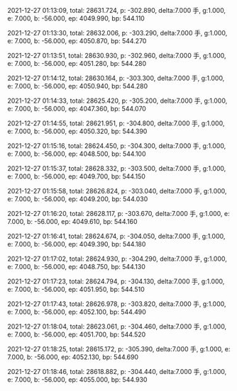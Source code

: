 2021-12-27 01:13:09, total: 28631.724, p: -302.890, delta:7.000 手, g:1.000, e: 7.000, b: -56.000, ep: 4049.990, bp: 544.110

2021-12-27 01:13:30, total: 28632.006, p: -303.290, delta:7.000 手, g:1.000, e: 7.000, b: -56.000, ep: 4050.870, bp: 544.270

2021-12-27 01:13:51, total: 28630.930, p: -302.960, delta:7.000 手, g:1.000, e: 7.000, b: -56.000, ep: 4051.280, bp: 544.280

2021-12-27 01:14:12, total: 28630.164, p: -303.300, delta:7.000 手, g:1.000, e: 7.000, b: -56.000, ep: 4050.940, bp: 544.280

2021-12-27 01:14:33, total: 28625.420, p: -305.200, delta:7.000 手, g:1.000, e: 7.000, b: -56.000, ep: 4047.360, bp: 544.070

2021-12-27 01:14:55, total: 28621.951, p: -304.800, delta:7.000 手, g:1.000, e: 7.000, b: -56.000, ep: 4050.320, bp: 544.390

2021-12-27 01:15:16, total: 28624.450, p: -304.300, delta:7.000 手, g:1.000, e: 7.000, b: -56.000, ep: 4048.500, bp: 544.100

2021-12-27 01:15:37, total: 28628.332, p: -303.500, delta:7.000 手, g:1.000, e: 7.000, b: -56.000, ep: 4049.700, bp: 544.150

2021-12-27 01:15:58, total: 28626.824, p: -303.040, delta:7.000 手, g:1.000, e: 7.000, b: -56.000, ep: 4049.200, bp: 544.030

2021-12-27 01:16:20, total: 28628.117, p: -303.670, delta:7.000 手, g:1.000, e: 7.000, b: -56.000, ep: 4049.610, bp: 544.160

2021-12-27 01:16:41, total: 28624.674, p: -304.050, delta:7.000 手, g:1.000, e: 7.000, b: -56.000, ep: 4049.390, bp: 544.180

2021-12-27 01:17:02, total: 28624.930, p: -304.290, delta:7.000 手, g:1.000, e: 7.000, b: -56.000, ep: 4048.750, bp: 544.130

2021-12-27 01:17:23, total: 28624.794, p: -304.130, delta:7.000 手, g:1.000, e: 7.000, b: -56.000, ep: 4051.950, bp: 544.510

2021-12-27 01:17:43, total: 28626.978, p: -303.820, delta:7.000 手, g:1.000, e: 7.000, b: -56.000, ep: 4052.100, bp: 544.490

2021-12-27 01:18:04, total: 28623.061, p: -304.460, delta:7.000 手, g:1.000, e: 7.000, b: -56.000, ep: 4051.700, bp: 544.520

2021-12-27 01:18:25, total: 28615.172, p: -305.390, delta:7.000 手, g:1.000, e: 7.000, b: -56.000, ep: 4052.130, bp: 544.690

2021-12-27 01:18:46, total: 28618.882, p: -304.440, delta:7.000 手, g:1.000, e: 7.000, b: -56.000, ep: 4055.000, bp: 544.930